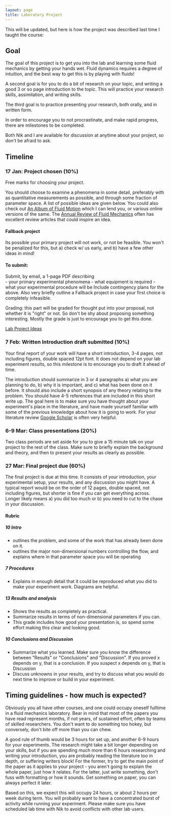 ```yaml
---
layout: page
title: Laboratory Project
---
```



This will be updated, but here is how the project was described last time I taught the course:


## Goal

The goal of this project is to get you into the lab and learning some
fluid mechanics by getting your hands wet.  Fluid dynamics requires a
degree of intuition, and the best way to get this is by playing with
fluids!

A second goal is for you to do a bit of research on your topic,
and writing a good 3 or so page introduction to the topic.  This will
practice your research skills, assimilation, and writing skills.  

The third goal is to practice presenting your research, both orally,
and in written form.  

In order to encourage you to not procrastinate, and make rapid
progress, there are milestones to be completed.

Both Nik and I are available for discussion at anytime about your
project, so don't be afraid to ask.  


## Timeline

### 17 Jan: Project chosen (10%)

Free marks for choosing your project.  

You should choose to examine a phenomena in some detail, preferably
with as quantitative measurements as possible, and through some
fraction of parameter space.  A list of possible ideas are given
below.  You could also check out
[An Album of Fluid Motion](http://en.wikipedia.org/wiki/An_Album_of_Fluid_Motion)
which I can lend you, or various online
versions of the same.  The
[Annual Review of Fluid Mechanics](http://www.annualreviews.org/journal/fluid) often has excellent review articles
that could inspire an idea.  

#### Fallback project

Its possible your primary project will not work, or not be feasible.
You won't be penalized for this, but a) check w/ us early, and b) have
a few other ideas in mind!

#### To submit:

Submit, by email, a 1-page PDF describing  
    - your primary experimental phenomena
    - what equipment is required
    - what your experimental procedure will be
Include contingency plans for the above.  Also very briefly outline a
Fallback project in case your first choice is completely infeasible.  

Grading: this part will be graded for thought put into your proposal,
not whether it is "right" or not.  So don't be shy about proposing
something interesting.  Mostly the grade is just to encourage you to
get this done.  

[Lab Project Ideas](LabProjIdeas/)


### 7 Feb: Written Introduction draft submitted (10%)

Your final report of your work will have a short introduction, 3-4 pages,
not including figures, double spaced 12pt font. It does not depend on
your lab experiment results, so this milestone is to encourage you to
draft it ahead of time.  

The introduction should summarize
in 3 or 4 paragraphs a) what you are planning to do, b) why it is
important, and c) what has been done on it before. It should also
include a short synopsis of any theory relating to the problem. You
should have 4-5 references that are included in this short write up.
The goal here is to make sure you have thought about your experiment's
place in the literature, and have made yourself familiar with some of
the previous knowledge about how it is going to work.  For your
literature review [Google Scholar](http://scholar.google.com) is often very helpful.

### 6-9 Mar: Class presentations (20%)

Two class periods are set aside for you to give a 15 minute talk on
your project to the rest of the class.  Make sure to briefly explain
the background and theory, and then to present your results as clearly
as possible.  

### 27 Mar: Final project due (60%)

The final project is due at this time. It consists of your
introduction, your experimental setup, your results, and any
discussion you might have.  A typical report would be on the order of
12 pages, double spaced, not including figures, but shorter is fine if
you can get everything across.  Longer likely means a) you did too
much or b) you need to cut to the chase in your discussion.

#### Rubric

##### 10 Intro
   - outlines the problem, and some of the work that has already been
     done on it.  
   - outlines the major non-dimensional numbers controlling the flow,
     and explains where in that parameter space you will be operating

##### 7 Procedures
   - Explains in enough detail that it could be reproduced what you
     did to make your experiment work.  Diagrams are helpful.

##### 13 Results and analysis
   - Shows the results as completely as practical.  
   - Summarize results in terms of non-dimensional parameters if you
     can.
   - This grade includes how good your presentation is, so spend some
     effort making this clear and looking good.

##### 10 Conclusions and Discussion
   - Summarize what you learned.  Make sure you know the difference
     between "Results" or "Conclusions" and "Discussion".  If you
     proved x depends on y, that is a conclusion.  If you suspect x
     depends on y, that is Discussion
   - Discuss unknowns in your results, and try to discuss what you
     would do next time to improve or build in your experiment.


## Timing guidelines - how much is expected?

Obviously you all have other courses, and one could occupy oneself
fulltime in a fluid mechanics laboratory.  Bear in mind that most of
the papers you have read represent months, if not years, of sustained
effort, often by teams of skilled researchers. You don't want to do
something too hokey, but conversely, don't bite off more than you can
chew.  

A good rule of thumb would be 3 hours for set up, and another 6-9
hours for your experiments.  The research might take a bit longer
depending on your skills, but if you are spending much more than 6
hours researching and writing your introduction, you are probably
reading the literature too in depth, or suffering writers block!  For
the former, try to get the main point of the paper as it applies to
your project - you aren't going to explain the whole paper, just how
it relates.  For the latter, just write something, don't fuss with
formatting or how it sounds.  Get something on paper, you can always
perfect it later.

Based on this, we expect this will occupy 24 hours, or about 2 hours
per week during term.  You will probably want to have a concentrated
burst of activity while running your experiment. Please make sure you
have scheduled lab time with Nik to avoid conflicts with other lab
users.  
